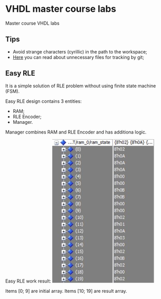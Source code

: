 # VHDL master course labs
Master course VHDL labs

## Tips
- Avoid strange characters (cyrillic) in the path to the workspace;
- [Here](https://www.aldec.com/en/support/resources/documentation/faq/1195) you can read about unnecessary files for tracking by git;

## Easy RLE

It is a simple solution of RLE problem without using finite state machine (FSM).

Easy RLE design contains 3 entities:
- RAM;
- RLE Encoder;
- Manager.

Manager combines RAM and RLE Encoder and has additiona logic.

Easy RLE work result:
![Easy RLE work result](/easy_rle/waveforms/ram_before_and_after_rle.JPG)

Items [0; 9] are initial array.
Items [10; 19] are result array.
